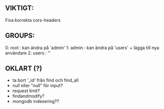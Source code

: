 ## VIKTIGT:
Fixa korrekta cors-headers

## GROUPS:
0: root : kan ändra på 'admin'
1: admin : kan ändra på 'users' + lägga till nya användare
2: users : ''

## OKLART (?)
* ta bort '_id' från find och find_all
* null eller "null" för input?
* request limit?
* findandmodify?
* mongodb indexering??